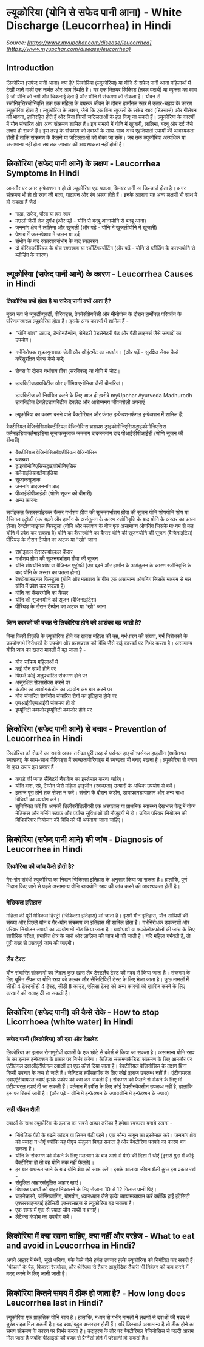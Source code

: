 # ल्यूकोरिया (योनि से सफेद पानी आना) - White Discharge (Leucorrhea) in Hindi
_Source: [https://www.myupchar.com/disease/leucorrhea](https://www.myupchar.com/disease/leucorrhea)_

## Introduction
लिकोरिया (सफेद पानी आना) क्या है?
लिकोरिया (ल्यूकोरिया) या योनि से सफेद पानी आना महिलाओं में देखी जाने वाली एक नार्मल और आम स्थिति है। यह एक क्लियर लिक्विड (तरल पदार्थ) या म्यूकस का स्राव है जो योनि को नमी और चिकनाई देता है और योनि में संक्रमण को रोकता है।
यौवन से रजोनिवृत्तिरजोनिवृत्ति तक एक महिला के वयस्क जीवन के दौरान हार्मोनल स्तर में उतार-चढ़ाव के कारण ल्यूकोरिया होता है। ल्यूकोरिया के लक्षण, जैसे कि एक बिना खुजली के सफेद स्राव (डिस्चार्ज) और गीलेपन की भावना, हानिरहित होते हैं और बिना किसी जटिलताओं के हल किए जा सकते हैं।
ल्यूकोरिया के कारणों में यौन संचारित और अन्य संक्रमण शामिल हैं। इन मामलों में योनि में खुजली, लालिमा, बदबू और दर्द जैसे लक्षण हो सकते हैं।
इस तरह के संक्रमण को दवाओं के साथ-साथ अन्य एहतियाती उपायों की आवश्यकता होती है ताकि संक्रमण के फैलने या जटिलताओं को रोका जा सके। जब तक ल्यूकोरिया अत्यधिक या असामान्य नहीं होता तब तक उपचार की आवश्यकता नहीं होती है।

## लिकोरिया (सफेद पानी आने) के लक्षण - Leucorrhea Symptoms in Hindi
आमतौर पर अगर इन्फेक्शन न हो तो ल्यूकोरिया एक पतला, क्लियर पानी सा डिस्चार्ज होता है। अगर संक्रमण भी हो तो स्राव की मात्रा, गाढ़ापन और रंग अलग होते हैं। इनके आलावा यह अन्य लक्षणों भी साथ में हो सकता हैं जैसे -
- गाढ़ा, सफेद, पीला या हरा स्राव
- मछली जैसी तेज दुर्गंध (और पढ़ें - योनि से बदबू आनायोनि से बदबू आना)
- जननांग क्षेत्र में लालिमा और खुजली (और पढ़ें - योनि में खुजलीयोनि में खुजली)
- पेशाब में जलनपेशाब में जलन या दर्द
- संभोग के बाद रक्तस्रावसंभोग के बाद रक्तस्राव
- दो पीरियडपीरियड के बीच रक्तस्राव या स्पॉटिंगस्पॉटिंग
(और पढ़ें - योनि से ब्लीडिंग के कारणयोनि से ब्लीडिंग के कारण)

## ल्यूकोरिया (सफेद पानी आने) के कारण - Leucorrhea Causes in Hindi
### लिकोरिया क्यों होता है या सफेद पानी क्यों आता है?
मुख्य रूप से प्यूबर्टीप्यूबर्टी, पीरियड्स, प्रेगनेंसीप्रेगनेंसी और मीनोपॉज के दौरान हार्मोनल परिवर्तन के परिणामस्वरूप ल्यूकोरिया होता है।
इसके अन्य कारणों में शामिल हैं -
- "योनि वॉश" उत्पाद, टैम्पोनटैम्पोन, सेनेटरी पैडसेनेटरी पैड और पैंटी लाइनर्स जैसे उत्पादों का उपयोग।
- गर्भनिरोधक शुक्राणुनाशक जेली और ऑइंटमेंट का उपयोग। (और पढ़ें - सुरक्षित सेक्स कैसे करेंसुरक्षित सेक्स कैसे करें)
- सेक्स के दौरान गर्भाशय ग्रीवा (सरविक्स) या योनि में चोट।
- डायबिटीजडायबिटीज और एनीमियाएनीमिया जैसी बीमारियां।
	डायबिटीज को नियंत्रित करने के लिए आज ही ख़रीदे myUpchar Ayurveda Madhurodh डायबिटीज टेबलेटडायबिटीज टेबलेट और आरोग्यमय जीवनशैली अपनाएं
- ल्यूकोरिया का कारण बनने वाले बैक्टीरियल और फंगल इन्फेक्शनफंगल इन्फेक्शन में शामिल हैं:
	
बैक्टीरियल वेजिनोसिसबैक्टीरियल वेजिनोसिस
थ्रशथ्रश
ट्राइकोमोनिएसिसट्राइकोमोनिएसिस
क्लैमाइडियाक्लैमाइडिया
सूजाकसूजाक
जननांग दादजननांग दाद
पीआईडीपीआईडी (श्रोणि सूजन की बीमारी)
- बैक्टीरियल वेजिनोसिसबैक्टीरियल वेजिनोसिस
- थ्रशथ्रश
- ट्राइकोमोनिएसिसट्राइकोमोनिएसिस
- क्लैमाइडियाक्लैमाइडिया
- सूजाकसूजाक
- जननांग दादजननांग दाद
- पीआईडीपीआईडी (श्रोणि सूजन की बीमारी)
- अन्य कारण:
	
सर्वाइकल कैंसरसर्वाइकल कैंसर
गर्भाशय ग्रीवा की सूजनगर्भाशय ग्रीवा की सूजन
योनि शोषयोनि शोष या वैजिनल एट्रोफी (उम्र बढ़ने और हार्मोन के असंतुलन के कारण रजोनिवृत्ति के बाद योनि के अस्तर का पतला होना)
रेक्टोवाजाइनल फिस्टुला (योनि और मलाशय के बीच एक असामान्य ओपनिंग जिसके माध्यम से मल योनि में प्रवेश कर सकता है)
योनि का कैंसरयोनि का कैंसर
योनि की सूजनयोनि की सूजन (वैजिनाइटिस)
पीरियड के दौरान टैम्पोन का अटक या "खो" जाना
- सर्वाइकल कैंसरसर्वाइकल कैंसर
- गर्भाशय ग्रीवा की सूजनगर्भाशय ग्रीवा की सूजन
- योनि शोषयोनि शोष या वैजिनल एट्रोफी (उम्र बढ़ने और हार्मोन के असंतुलन के कारण रजोनिवृत्ति के बाद योनि के अस्तर का पतला होना)
- रेक्टोवाजाइनल फिस्टुला (योनि और मलाशय के बीच एक असामान्य ओपनिंग जिसके माध्यम से मल योनि में प्रवेश कर सकता है)
- योनि का कैंसरयोनि का कैंसर
- योनि की सूजनयोनि की सूजन (वैजिनाइटिस)
- पीरियड के दौरान टैम्पोन का अटक या "खो" जाना
### किन कारकों की वजह से लिकोरिया होने की आशंका बढ़ जाती है?
बिना किसी विकृति के ल्यूकोरिया होने का खतरा महिला की उम्र, गर्भधारण की संख्या, गर्भ निरोधकों के उपयोगगर्भ निरोधकों के उपयोग और प्रसवप्रसव की विधि जैसे कई कारकों पर निर्भर करता है। असामान्य योनि स्राव का खतरा मामलों में बढ़ जाता है -
- यौन सक्रिय महिलाओं में
- कई यौन साथी होने पर
- पिछले कोई अनुपचारित संक्रमण होने पर
- असुरक्षित सेक्ससेक्स करने पर
- कंडोम का उपयोगकंडोम का उपयोग कम बार करने पर
- यौन संचारित रोगोंयौन संचारित रोगों का इतिहास होने पर
- एचआईवीएचआईवी संक्रमण हो तो
- इम्यूनिटी कमजोरइम्यूनिटी कमजोर होने पर

## लिकोरिया (सफेद पानी आने) से बचाव - Prevention of Leucorrhea in Hindi
लिकोरिया को रोकने का सबसे अच्छा तरीका पूरी तरह से पर्सनल हाइजीनपर्सनल हाइजीन (व्यक्तिगत स्वत्छता) के साथ-साथ पीरियड्स में स्वच्छतापीरियड्स में स्वच्छता भी बनाए रखना है। ल्यूकोरिया से बचाव के कुछ उपाय इस प्रकार हैं -
- कपड़े की जगह सैनिटरी नैपकिन का इस्तेमाल करना चाहिए।
- योनि वाश, स्प्रे, टैम्पोन जैसे महिला हाइजीन (स्वच्छता) उत्पादों के अधिक उपयोग से बचें।
- इलाज पूरा होने तक सेक्स न करें। संभोग के दौरान कंडोम, डायाफ्रामडायाफ्राम और अन्य बाधा विधियों का उपयोग करें।
- सुनिश्चित करें कि आपकी डिलीवरीडिलीवरी एक अस्पताल या प्राथमिक स्वास्थ्य देखभाल केंद्र में योग्य मेडिकल और नर्सिंग स्टाफ और पर्याप्त सुविधाओं की मौजूदगी में हो। उचित परिवार नियोजन की विधिपरिवार नियोजन की विधि को भी अपनाया जाना चाहिए।

## लिकोरिया (सफेद पानी आने) की जांच - Diagnosis of Leucorrhea in Hindi
### लिकोरिया की जांच कैसे होती है?
गैर-रोग संबंधी ल्यूकोरिया का निदान चिकित्सा इतिहास के अनुसार किया जा सकता है। हालांकि, पूर्ण निदान किए जाने से पहले असामान्य योनि स्रावयोनि स्राव की जांच करने की आवश्यकता होती है।
### मेडिकल इतिहास
महिला की पूरी मेडिकल हिस्ट्री (चिकित्सा इतिहास) ली जाता है। इसमें यौन इतिहास, यौन साथियों की संख्या और पिछले यौन व गैर-यौन संक्रमण का इतिहास भी शामिल होता है। गर्भनिरोधक उपकरणों और परिवार नियोजन उपायों का उपयोग भी नोट किया जाता है। घावोंघावों या फफोलोंफफोलों की जांच के लिए शारीरिक परीक्षा, प्रभावित क्षेत्र के चारों ओर लालिमा की जांच भी की जाती है। यदि महिला गर्भवती है, तो पूरी तरह से प्रसवपूर्व जांच की जाएगी।
### लैब टेस्ट
यौन संचारित संक्रमणों का निदान कुछ खास लैब टेस्टलैब टेस्ट की मदद से किया जाता है। संक्रमण के लिए यूरिन सैंपल या योनि स्राव को कल्चर और सेंसिटिविटी टेस्ट के लिए भेजा जाता है। कुछ मामलों में सीडी 4 टेस्टसीडी 4 टेस्ट, सीडी 8 काउंट, एलिसा टेस्ट को अन्य कारणों को खारिज करने के लिए करवाने की सलाह दी जा सकती है।

## लिकोरिया (सफेद पानी) की कैसे रोके - How to stop Licorrhoea (white water) in Hindi
### सफेद पानी (लिकोरिया) की दवा और टेबलेट
लिकोरिया का इलाज रोगाणुरोधी दवाओं के एक छोटे से कोर्स से किया जा सकता है। असामान्य योनि स्राव के का इलाज इन्फेक्शन के प्रकार पर निर्भर करेगा। कैंडिडा संक्रमणकैंडिडा संक्रमण के लिए आमतौर पर एंटीफंगल दवाओंएंटीफंगल दवाओं का एक कोर्स दिया जाता है। बैक्टीरियल वेजिनोसिस के लक्षण बिना किसी उपचार के कम हो जाते हैं। जेनिटल हर्पीसहर्पीस के लिए कोई इलाज उपलब्ध नहीं है। एंटीवायरल दवाएंएंटीवायरल दवाएं इसके प्रकोप को कम कर सकती हैं। संक्रमण को फैलने से रोकने के लिए भी एंटीवायरल दवाएं दी जा सकती हैं। वर्तमान में हर्पीस के लिए कोई वैक्सीनवैक्सीन उपलब्ध नहीं है, हालांकि इस पर रिसर्च जारी है।
(और पढ़ें - योनि में इन्फेक्शन के उपाययोनि में इन्फेक्शन के उपाय)
### सही जीवन शैली
दवाओं के साथ ल्यूकोरिया के इलाज का सबसे अच्छा तरीका है हमेशा स्वच्छता बनाये रखना -
- सिंथेटिक पैंटी के बदले कॉटन या लिनन पैंटी पहनें। एक सौम्य साबुन का इस्तेमाल करें। जननांग क्षेत्र को ज्यादा न धोएं क्योंकि यह पीएच संतुलन बिगड़ सकता है और बैक्टीरिया पनपने का कारण बन सकता है।
- योनि के संक्रमण को रोकने के लिए मलत्याग के बाद आगे से पीछे की दिशा में धोएं (इससे गुदा में कोई बैक्टीरिया हो तो वह योनि तक नहीं फैलते)।
- हर बार बाथरूम जाने के बाद योनि क्षेत्र को साफ करें।
इसके आलावा जीवन शैली कुछ इस प्रकार रखें -
- संतुलित आहारसंतुलित आहार खाएं।
- विषाक्त पदार्थों को बाहर निकालने के लिए रोजाना 10 से 12 गिलास पानी पिएं।
- चलनेचलने, जॉगिंगजॉगिंग, योगयोग, ध्यानध्यान जैसे हल्के व्यायामव्यायाम करें क्योंकि हाई इंटेंसिटी एक्सरसाइजहाई इंटेंसिटी एक्सरसाइज से ल्यूकोरिया बढ़ सकता है।
- एक समय में एक से ज्यादा यौन साथी न बनाएं।
- लेटेक्स कंडोम का उपयोग करें।

## लिकोरिया में क्या खाना चाहिए, क्या नहीं और परहेज - What to eat and avoid in Leucorrhea in Hindi?
अपने आहार में मेथी, सूखे धनिया, पके केले जैसे हर्बल उपचार हल्के ल्यूकोरिया को नियंत्रित कर सकते हैं। "पीपल" के पेड़, फिकस रेसमोसा, और थेस्पिया से तैयार आयुर्वेदिक तैयारी भी निर्वहन को कम करने में मदद करने के लिए जानी जाती है।

## लिकोरिया कितने समय में ठीक हो जाता है? - How long does Leucorrhea last in Hindi?
ल्यूकोरिया एक प्राकृतिक योनि स्राव है। हालांकि, मध्यम से गंभीर मामलों में लक्षणों से दवाओं की मदद से तुरंत राहत मिल सकती है। यह दवाएं बहुत असरदार होती हैं। यदि डिस्चार्ज असामान्य है तो ठीक होने का समय संक्रमण के कारण पर निर्भर करता है। उदाहरण के तौर पर बैक्टीरियल वेजिनोसिस से जल्दी आराम मिल जाता है जबकि पीआईडी की वजह से प्रैग्नेंसी होने में परेशानी हो सकती है।

